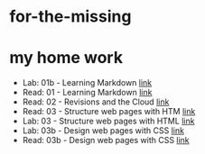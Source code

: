 # for-the-missing
# my home work 
* Lab: 01b - Learning Markdown [link](homework)
* Read: 01 - Learning Markdown [link](homework)
* Read: 02 - Revisions and the Cloud [link](homework)
* Read: 03 - Structure web pages with HTM [link](homework)
* Lab: 03 - Structure web pages with HTML [link](homework)
* Lab: 03b - Design web pages with CSS [link](homework)
* Read: 03b - Design web pages with CSS [link](homework)
